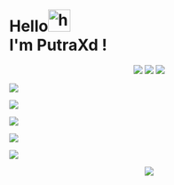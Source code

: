 # Hello<img src="https://user-images.githubusercontent.com/1303154/88677602-1635ba80-d120-11ea-84d8-d263ba5fc3c0.gif" width="40px" alt="hi"><br>I'm PutraXd !</h1>

<p align="center">

  <img src="https://img.shields.io/badge/-JavaScript-black?style=flat-square&logo=javascript" />

  <img src="https://img.shields.io/badge/-Node.js-black?style=flat-square&logo=Node.js" />

  <img src="https://img.shields.io/badge/-Git-black?style=flat-square&logo=git" />

  <img src="https://img.shields.io/badge/-GitHub-black?style=flat-square&logo=github" /> <br>

  <img src="https://img.shields.io/badge/-Python-black?style=flat-square&logo=python" />

</p>

<p align='center'>

<p align="center">

  <a href="https://github.com/putragans9"><img src="https://github-readme-stats.vercel.app/api?username=putragans9&bg_color=30,e96443,904e95&title_color=fff&text_color=fff&icon_color=fff&hide_border=true&show_icons=true" /></a>

</p>

<p align="center">

  <a href="https://github.com/putragans9"><img src="https://github-readme-stats.vercel.app/api/top-langs?username=putragans9&bg_color=30,e96443,904e95&title_color=fff&text_color=fff&hide_border=true&show_icons=true&layout=compact" /></a>

</p>

<p align="center">

  <a href="https://github.com/ryo-ma/github-profile-trophy"><img src="https://github-profile-trophy.vercel.app/?username=putragans9&theme=onedark" /></a>

</p>

<p align="center">

   <img src="https://github-readme-streak-stats.herokuapp.com/?user=SofyanAMV09" />

</p>

<!---

putragans9/putragans9 is a ✨ special ✨ repository because its `README.md` (this file) appears on your GitHub profile.

You can click the Preview link to take a look at your changes.

--->
